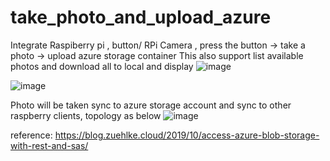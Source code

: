 # take_photo_and_upload_azure

Integrate Raspiberry pi , button/ RPi Camera , press the button -> take a photo -> upload azure storage container 
This also support list available photos and download all to local and display 
![image](https://user-images.githubusercontent.com/85778625/133959178-f0557c16-7950-4ea9-a291-5464ae5e309c.png)

![image](https://user-images.githubusercontent.com/85778625/133960026-c3ba6191-5ad7-4755-89f1-fb85a0235ba0.png)

Photo will be taken sync to azure storage account and sync to other raspberry clients, topology as below
![image](https://user-images.githubusercontent.com/85778625/135751438-3047f4fa-dffa-44b6-b996-10ed491d18e4.png)

reference:
https://blog.zuehlke.cloud/2019/10/access-azure-blob-storage-with-rest-and-sas/

